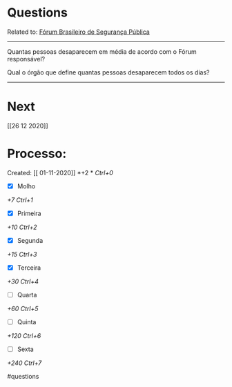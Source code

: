 # Questions
Related to: [Fórum Brasileiro de Segurança Pública](F%C3%B3rum%20Brasileiro%20de%20Seguran%C3%A7a%20P%C3%BAblica.md)

---

Quantas pessoas desaparecem em média de acordo com o Fórum responsável?

Qual o órgão que define quantas pessoas desaparecem todos os dias?

---
# Next
[[26 12 2020]]
# Processo:
Created: [[ 01-11-2020]]
*+2 *  *Ctrl+0*
- [x] Molho  

*+7*  *Ctrl+1*

- [x] Primeira 

*+10*  *Ctrl+2*

- [x] Segunda

*+15*  *Ctrl+3*

- [x] Terceira 

*+30*  *Ctrl+4*

- [ ] Quarta 

*+60*  *Ctrl+5*

- [ ] Quinta 

*+120*  *Ctrl+6*

- [ ] Sexta 

*+240*  *Ctrl+7*


#questions